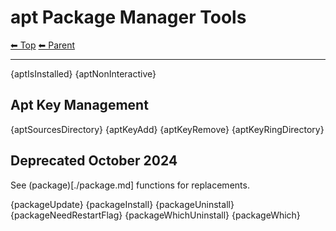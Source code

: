 # apt Package Manager Tools

<!-- TEMPLATE header 2 -->
[⬅ Top](index.md) [⬅ Parent ](../index.md)
<hr />

{aptIsInstalled}
{aptNonInteractive}

## Apt Key Management

{aptSourcesDirectory}
{aptKeyAdd}
{aptKeyRemove}
{aptKeyRingDirectory}

## Deprecated October 2024

See (package)[./package.md] functions for replacements.

{packageUpdate}
{packageInstall}
{packageUninstall}
{packageNeedRestartFlag}
{packageWhichUninstall}
{packageWhich}

